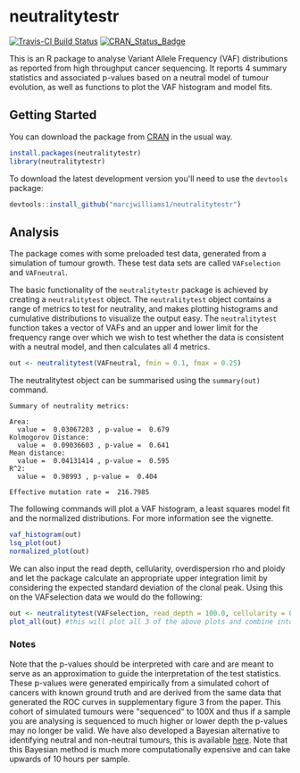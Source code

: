 # neutralitytestr

[![Travis-CI Build Status](https://travis-ci.org/marcjwilliams1/neutralitytestr.svg?branch=master)](https://travis-ci.org/marcjwilliams1/neutralitytestr)
[![CRAN_Status_Badge](http://www.r-pkg.org/badges/version/neutralitytestr)](https://cran.r-project.org/package=neutralitytestr)

This is an R package to analyse Variant Allele Frequency (VAF) distributions as reported from high throughput cancer sequencing. It reports 4 summary statistics and associated p-values based on a neutral model of tumour evolution, as well as functions to plot the VAF histogram and model fits.

## Getting Started
You can download the package from [CRAN](https://cran.r-project.org/package=neutralitytestr) in the usual way.
``` r
install.packages(neutralitytestr)
library(neutralitytestr)
```


To download the latest development version you'll need to use the ```devtools``` package:
```R
devtools::install_github("marcjwilliams1/neutralitytestr")
```

## Analysis
The package comes with some preloaded test data, generated from a simulation of tumour growth. These test data sets are called ```VAFselection``` and ```VAFneutral```.

The basic functionality of the ```neutralitytestr``` package is achieved by creating a ```neutralitytest``` object. The ```neutralitytest``` object contains a range of metrics to test for neutrality, and makes plotting histograms and cumulative distributions to visualize the output easy. The ```neutralitytest``` function takes a vector of VAFs and an upper and lower limit for the frequency range over which we wish to test whether the data is consistent with a neutral model, and then calculates all 4 metrics.
```R
out <- neutralitytest(VAFneutral, fmin = 0.1, fmax = 0.25)
```

The neutralitytest object can be summarised using the ```summary(out)``` command.
```
Summary of neutrality metrics:

Area:
  value =  0.03067203 , p-value =  0.679
Kolmogorov Distance:
  value =  0.09036603 , p-value =  0.641
Mean distance:
  value =  0.04131414 , p-value =  0.595
R^2:
  value =  0.98993 , p-value =  0.404

Effective mutation rate =  216.7985
```


The following commands will plot a VAF histogram, a least squares model fit and the normalized distributions. For more information see the vignette.

```R
vaf_histogram(out)
lsq_plot(out)
normalized_plot(out)
```

We can also input the read depth, cellularity, overdispersion rho and ploidy and let the package calculate an appropriate upper integration limit by considering the expected standard deviation of the clonal peak. Using this on the VAFselection data we would do the following:

```R
out <- neutralitytest(VAFselection, read_depth = 100.0, cellularity = 0.8, rho = 0.0, ploidy = 2)
plot_all(out) #this will plot all 3 of the above plots and combine into 1 figure.
```


### Notes
Note that the p-values should be interpreted with care and are meant to serve as an approximation to guide the interpretation of the test statistics. These p-values were generated empirically from a simulated cohort of cancers with known ground truth and are derived from the same data that generated the ROC curves in supplementary figure 3 from the paper. This cohort of simulated tumours were "sequenced" to 100X and thus if a sample you are analysing is sequenced to much higher or lower depth the p-values may no longer be valid. We have also developed a Bayesian alternative to identifying neutral and non-neutral tumours, this is available [here](https://github.com/marcjwilliams1/SubClonalSelection.jl). Note that this Bayesian method is much more computationally expensive and can take upwards of 10 hours per sample.
